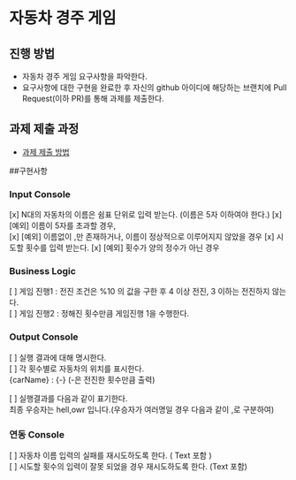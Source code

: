 # 자동차 경주 게임
## 진행 방법
* 자동차 경주 게임 요구사항을 파악한다.
* 요구사항에 대한 구현을 완료한 후 자신의 github 아이디에 해당하는 브랜치에 Pull Request(이하 PR)를 통해 과제를 제출한다.

## 과제 제출 과정
* [과제 제출 방법](https://github.com/next-step/nextstep-docs/tree/master/precourse)


##구현사항

### Input Console
[x] N대의 자동차의 이름은 쉼표 단위로 입력 받는다. (이름은 5자 이하여야 한다.)
[x] [예외] 이름이 5자를 초과할 경우,  
[x] [예외] 이름없이 ,만 존재하거나, 이름이 정상적으로 이루어지지 않았을 경우
[x] 시도할 횟수를 입력 받는다.
[x] [예외] 횟수가 양의 정수가 아닌 경우

### Business Logic  
[ ] 게임 진행1 : 전진 조건은 %10 의 값을 구한 후 4 이상 전진, 3 이하는 전진하지 않는다.  
[ ] 게임 진행2 : 정해진 횟수만큼 게임진행 1을 수행한다. 

### Output Console
[ ] 실행 결과에 대해 명시한다.  
[ ] 각 횟수별로 자동차의 위치를 표시한다.  
{carName} : {-}   (-은 전진한 횟수만큼 출력)  

[ ] 실행결과를 다음과 같이 표기한다.  
   최종 우승자는 hell,owr 입니다.(우승자가 여러명일 경우 다음과 같이 ,로 구분하여)  

### 연동 Console
[ ] 자동차 이름 입력의 실패를 재시도하도록 한다. ( Text 포함 )  
[ ] 시도할 횟수의 입력이 잘못 되었을 경우 재시도하도록 한다. (Text 포함)